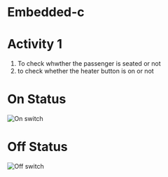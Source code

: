 # Embedded-c
# Activity 1
1. To check whwther the passenger is seated or not
2. to check whether the heater button is on or not
# On Status
![On switch](https://user-images.githubusercontent.com/81298446/116540041-43a9d180-a907-11eb-9f6d-608eae3510e8.png)
# Off Status
![Off switch](https://user-images.githubusercontent.com/81298446/116540098-545a4780-a907-11eb-8ef9-efdb4fe7936d.png)



